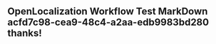 <properties
ms.topic="hero-topic"
ms.test1="hero-topic"
ms.test2="test"/>


## OpenLocalization Workflow Test MarkDown acfd7c98-cea9-48c4-a2aa-edb9983bd280 thanks!



<!--HONumber=Sep16_HO1-->


